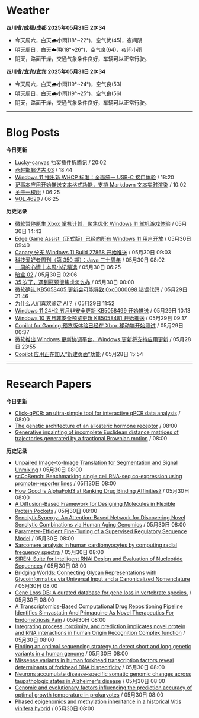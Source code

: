 # Weather
<!--qweather:start-->
**四川省/成都/成都 2025年05月31日 20:34**
- 今天周六，白天🌧️小雨(18°~22°)，空气优(45)，夜间阴
- 明天周日，白天☁️阴(18°~26°)，空气良(64)，夜间小雨
- 阴天，路面干燥，交通气象条件良好，车辆可以正常行驶。

**四川省/宜宾/宜宾 2025年05月31日 20:34**
- 今天周六，白天🌧️小雨(19°~24°)，空气良(53)
- 明天周日，白天🌧️小雨(19°~25°)，空气良(56)
- 阴天，路面干燥，交通气象条件良好，车辆可以正常行驶。
<!--qweather:end-->
---
# Blog Posts
<!--rss-blogs:start-->
**今日更新**
- [Lucky-canvas 抽奖插件折腾记](https://immmmm.com/lucky-everday/) / 20:02
- [燕赵邯郸访古 03](https://blog.pursuitus.com/yan-zhao-handan-visits-03-html.html) / 18:44
- [Windows 11 推出新 WHCP 标准：全面统一 USB-C 接口体验](https://windiscover.com/posts/windows11-whcp-usbc-standard.html) / 18:20
- [记事本应用开始推送文本格式功能，支持 Markdown 文本实时渲染](https://windiscover.com/posts/notepad-starts-rolling-out-text-formatting-markdown-support.html) / 10:02
- [关于一棵树](http://m.wufazhuce.com/article/6808) / 06:25
- [VOL.4620](http://m.wufazhuce.com/one/4771) / 06:25

**历史记录**
- [微软暂停原生 Xbox 掌机计划，聚焦优化 Windows 11 掌机游戏体验](https://windiscover.com/posts/microsoft-pause-native-xbox-handheld-and-put-focus-on-improving-windows-11-handheld-experience.html) / 05月30日 14:43
- [Edge Game Assist（正式版）已经向所有 Windows 11 用户开放](https://windiscover.com/posts/edge-game-assist-is-now-available-to-every-windows-11-user.html) / 05月30日 09:40
- [Canary 分支 Windows 11 Build 27868 开始推送](https://windiscover.com/posts/windows-11-build-27868.html) / 05月30日 09:03
- [科技爱好者周刊（第 350 期）：Java 三十周年](http://www.ruanyifeng.com/blog/2025/05/weekly-issue-350.html) / 05月30日 08:02
- [一周的心情｜本周小记精选](http://m.wufazhuce.com/question/4379) / 05月30日 06:25
- [暗盒 02](https://ameow.xyz/archives/film-roll-02) / 05月30日 02:06
- [35 岁了，遇到瓶颈很焦虑怎么办](https://manateelazycat.github.io/2025/05/30/35-year/) / 05月30日 00:00
- [微软确认 KB5058405 更新会可能导致 0xc0000098 错误代码](https://windiscover.com/posts/kb5058405-might-fail-to-install-with-recovery-error-0xc0000098.html) / 05月29日 21:46
- [为什么人们喜欢鉴定 AI？](https://1q43.blog/post/11260/) / 05月29日 11:52
- [Windows 11 24H2 五月非安全更新 KB5058499 开始推送](https://windiscover.com/posts/windows-11-24h2-non-security-preview-update-kb5058499.html) / 05月29日 10:13
- [Windows 10 五月非安全预览更新 KB5058481 开始推送](https://windiscover.com/posts/windows-1o-may-2025-non-security-update-kb5058481.html) / 05月29日 09:17
- [Copilot for Gaming 预览版体验已经在 Xbox 移动端开始测试](https://windiscover.com/posts/xbox-mobile-app-copilot-for-gaming-preview.html) / 05月29日 00:37
- [微软推出 Windows 更新协调平台，Windows 更新将支持应用更新](https://windiscover.com/posts/windows-update-orchestration-platform-a-unified-future-for-app-updates-on-windows.html) / 05月28日 23:55
- [Copilot 应用正在加入“新建页面”功能](https://windiscover.com/posts/copilot-app-new-pages-copilot-pages.html) / 05月28日 15:54
<!--rss-blogs:end-->
---
# Research Papers
<!--rss-papers:start-->
**今日更新**
- [Click-qPCR: an ultra-simple tool for interactive qPCR data analysis](https://www.biorxiv.org/content/10.1101/2025.05.29.656779v1?rss=1) / 08:00
- [The genetic architecture of an allosteric hormone receptor](https://www.biorxiv.org/content/10.1101/2025.05.30.656975v1?rss=1) / 08:00
- [Generative inpainting of incomplete Euclidean distance matrices of trajectories generated by a fractional Brownian motion](https://www.nature.com/articles/s41598-025-97893-5) / 08:00

**历史记录**
- [Unpaired Image-to-Image Translation for Segmentation and Signal Unmixing](https://www.biorxiv.org/content/10.1101/2025.05.26.656226v1?rss=1) / 05月30日 08:00
- [scCoBench: Benchmarking single cell RNA-seq co-expression using promoter-reporter lines](https://www.biorxiv.org/content/10.1101/2025.05.26.656221v1?rss=1) / 05月30日 08:00
- [How Good is AlphaFold3 at Ranking Drug Binding Affinities?](https://www.biorxiv.org/content/10.1101/2025.05.27.656341v1?rss=1) / 05月30日 08:00
- [A Diffusion-Based Framework for Designing Molecules in Flexible Protein Pockets](https://www.biorxiv.org/content/10.1101/2025.05.27.656443v1?rss=1) / 05月30日 08:00
- [SenolyticSynergy: An Attention-Based Network for Discovering Novel Senolytic Combinations via Human Aging Genomics](https://www.biorxiv.org/content/10.1101/2025.05.28.655258v1?rss=1) / 05月30日 08:00
- [Parameter-Efficient Fine-Tuning of a Supervised Regulatory Sequence Model](https://www.biorxiv.org/content/10.1101/2025.05.26.656171v1?rss=1) / 05月30日 08:00
- [Sarcomere analysis in human cardiomyocytes by computing radial frequency spectra](https://www.biorxiv.org/content/10.1101/2025.05.28.655290v1?rss=1) / 05月30日 08:00
- [SIREN: Suite for Intelligent RNAi Design and Evaluation of Nucleotide Sequences](https://www.biorxiv.org/content/10.1101/2025.05.26.656188v1?rss=1) / 05月30日 08:00
- [Bridging Worlds: Connecting Glycan Representations with Glycoinformatics via Universal Input and a Canonicalized Nomenclature](https://www.biorxiv.org/content/10.1101/2025.05.30.657013v1?rss=1) / 05月30日 08:00
- [Gene Loss DB: A curated database for gene loss in vertebrate species.](https://www.biorxiv.org/content/10.1101/2025.05.26.656173v1?rss=1) / 05月30日 08:00
- [A Transcriptomics-Based Computational Drug Repositioning Pipeline Identifies Simvastatin And Primaquine As Novel Therapeutics For Endometriosis Pain](https://www.biorxiv.org/content/10.1101/2025.05.28.656743v1?rss=1) / 05月30日 08:00
- [Integrating process, proximity, and prediction implicates novel protein and RNA interactions in human Origin Recognition Complex function](https://www.biorxiv.org/content/10.1101/2025.05.28.651956v1?rss=1) / 05月30日 08:00
- [Finding an optimal sequencing strategy to detect short and long genetic variants in a human genome](https://www.biorxiv.org/content/10.1101/2025.05.30.656631v1?rss=1) / 05月30日 08:00
- [Missense variants in human forkhead transcription factors reveal determinants of forkhead DNA bispecificity](https://www.biorxiv.org/content/10.1101/2025.05.27.656303v1?rss=1) / 05月30日 08:00
- [Neurons accumulate disease-specific somatic genomic changes across taupathologic states in Alzheimer's disease](https://www.biorxiv.org/content/10.1101/2025.05.26.656152v1?rss=1) / 05月30日 08:00
- [Genomic and evolutionary factors influencing the prediction accuracy of optimal growth temperature in prokaryotes](https://www.biorxiv.org/content/10.1101/2025.05.30.656958v1?rss=1) / 05月30日 08:00
- [Phased epigenomics and methylation inheritance in a historical Vitis vinifera hybrid](https://www.biorxiv.org/content/10.1101/2025.05.27.656431v1?rss=1) / 05月30日 08:00
<!--rss-papers:end-->
